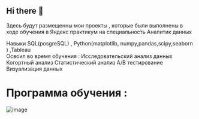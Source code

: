 ## Hi there 👋

Здесь будут размещенны мои проекты , которые были выполнены в ходе обучения в Яндекс практикум на специальность Аналитик данных

Навыки	SQL(posgreSQL) , Python(matplotlib, numpy,pandas,scipy,seaborn ) ,Tableau  
Освоил во время обучения :
  Исследовательский анализ данных
  Когортный анализ 
  Статистический анализ 
  A/B тестирование
  Визуализация данных

# Программа обучения :
![image](https://github.com/user-attachments/assets/6b749eaa-7950-4306-8cab-8c15772281f8)
